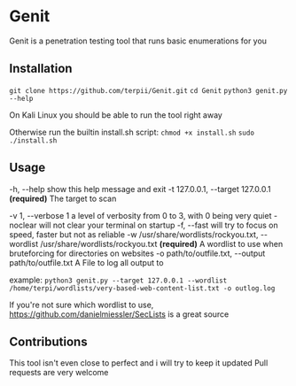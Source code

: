 # Genit

Genit is a penetration testing tool that runs basic enumerations for you

## Installation

`git clone https://github.com/terpii/Genit.git`
`cd Genit`
`python3 genit.py --help`

On Kali Linux you should be able to run the tool right away

Otherwise run the builtin install.sh script:
`chmod +x install.sh`
`sudo ./install.sh`

## Usage

-h, --help            show this help message and exit
-t 127.0.0.1, --target 127.0.0.1 **(required)**
                        The target to scan
                     
-v 1, --verbose 1     a level of verbosity from 0 to 3, with 0 being very
                        quiet
-noclear             will not clear your terminal on startup
-f, --fast            will try to focus on speed, faster but not as reliable
-w /usr/share/wordlists/rockyou.txt, --wordlist /usr/share/wordlists/rockyou.txt **(required)**
                        A wordlist to use when bruteforcing for directories on
                        websites
-o path/to/outfile.txt, --output path/to/outfile.txt
                        A File to log all output to

example:
`python3 genit.py --target 127.0.0.1 --wordlist /home/terpi/wordlists/very-based-web-content-list.txt -o outlog.log`

If you're not sure which wordlist to use, https://github.com/danielmiessler/SecLists is a great source

## Contributions

This tool isn't even close to perfect and i will try to keep it updated
Pull requests are very welcome
